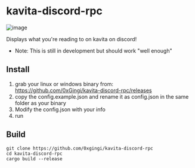 # kavita-discord-rpc

![image](https://github.com/user-attachments/assets/e5026b5d-1039-4101-9fef-d232bca1eb61)

Displays what you're reading to on kavita on discord!

* Note: This is still in development but should work "well enough"

## Install

1. grab your linux or windows binary from: https://github.com/0xGingi/kavita-discord-rpc/releases
2. copy the config.example.json and rename it as config.json in the same folder as your binary
3. Modify the config.json with your info
4. run



## Build
```
git clone https://github.com/0xgingi/kavita-discord-rpc
cd kavita-discord-rpc
cargo build --release
```
